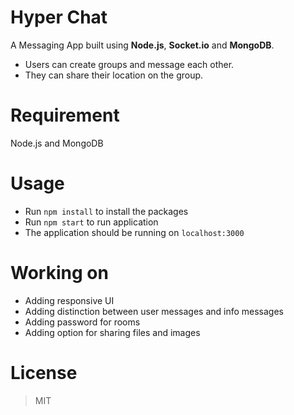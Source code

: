 # Hyper Chat

A Messaging App built using **Node.js**, **Socket\.io** and **MongoDB**.

- Users can create groups and message each other.
- They can share their location on the group.

# Requirement

Node.js and MongoDB

# Usage

- Run `npm install` to install the packages
- Run `npm start` to run application
- The application should be running on `localhost:3000`

# Working on

- Adding responsive UI
- Adding distinction between user messages and info messages
- Adding password for rooms
- Adding option for sharing files and images

# License

> MIT
